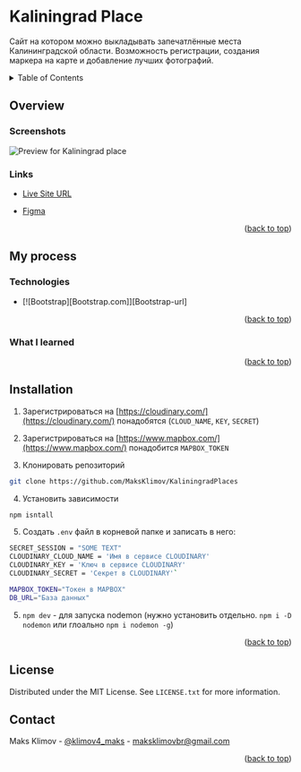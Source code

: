 <div id="top"></div>

# Kaliningrad Place

Сайт на котором можно выкладывать запечатлённые места Калининградской области. Возможность регистрации, создания маркера на карте и добавление лучших фотографий. 


<details>
  <summary>Table of Contents</summary>
  <ol>
    <li>
      <a href="#overview">Overview</a>
      <ul>
        <li><a href="#screenshots">Screenshots</a></li>
        <li><a href="#links">Links</a></li>
      </ul>
    </li>
    <li>
      <a href="#my-process">My process</a>
      <ul>
        <li><a href="#technologies">Technologies</a></li>
        <li><a href="#what-i-learned">What I learned</a></li>
      </ul>
    </li>
    <li><a href="#installation">Installation</a></li>
    <li><a href="#license">License</a></li>
    <li><a href="#contact">Contact</a></li>
  </ol>
</details>


## Overview

### Screenshots
![Preview for Kaliningrad place](./src/screenshots/Preview.gif)

### Links

-   [Live Site URL](https://mighty-hollows-66653.herokuapp.com/)

-   [Figma](https://www.figma.com/file/IT1BlivaOKpzs46YSzmlKD/Kaliningrad-place?node-id=0%3A1)

<p align="right">(<a href="#top">back to top</a>)</p>

## My process



### Technologies

* [![Bootstrap][Bootstrap.com]][Bootstrap-url]

<p align="right">(<a href="#top">back to top</a>)</p>

### What I learned

<p align="right">(<a href="#top">back to top</a>)</p>

## Installation

1. Зарегистрироваться на [https://cloudinary.com/](https://cloudinary.com/) понадобятся (`CLOUD_NAME`, `KEY`, `SECRET`)

2. Зарегистрироваться на [https://www.mapbox.com/](https://www.mapbox.com/) понадобится `MAPBOX_TOKEN`

3. Клонировать репозиторий 
  ```sh
  git clone https://github.com/MaksKlimov/KaliningradPlaces
  ```

4. Установить зависимости
  ```sh
  npm isntall
  ```
5. Создать `.env` файл в корневой папке и записать в него:
  ```sh
  SECRET_SESSION = "SOME TEXT"
  CLOUDINARY_CLOUD_NAME = 'Имя в сервисе CLOUDINARY'
  CLOUDINARY_KEY = 'Ключ в сервисе CLOUDINARY'
  CLOUDINARY_SECRET = 'Секрет в CLOUDINARY'`

  MAPBOX_TOKEN="Токен в MAPBOX"
  DB_URL="База данных"
  ```

5. `npm dev` - для запуска nodemon (нужно установить отдельно. `npm i -D nodemon` или глоально `npm i nodemon -g`)

<p align="right">(<a href="#top">back to top</a>)</p>

## License

Distributed under the MIT License. See `LICENSE.txt` for more information.

## Contact

Maks Klimov - [@klimov4_maks](https://twitter.com/klimov4_maks) - maksklimovbr@gmail.com

<p align="right">(<a href="#top">back to top</a>)</p>